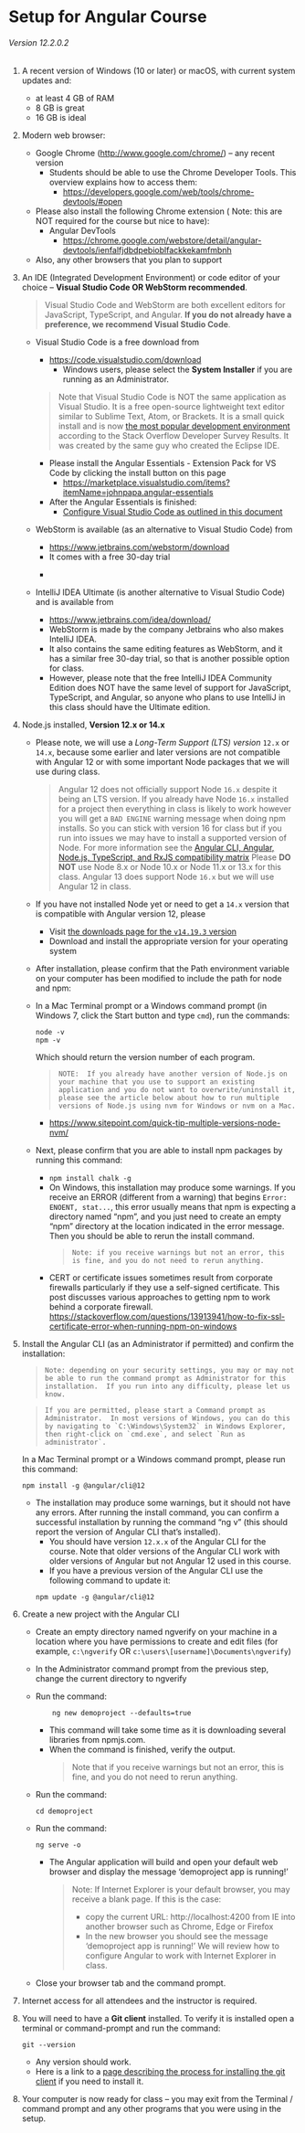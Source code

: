 # Setup for Angular Course

###### Version 12.2.0.2

1.  A recent version of Windows (10 or later) or macOS, with current system updates and:
    - at least 4 GB of RAM
    - 8 GB is great
    - 16 GB is ideal
2.  Modern web browser:

    - Google Chrome (http://www.google.com/chrome/) – any recent version
      - Students should be able to use the Chrome Developer Tools. This overview explains how to access them:
        - https://developers.google.com/web/tools/chrome-devtools/#open
    - Please also install the following Chrome extension ( Note: this are NOT required for the course but nice to have):
      - Angular DevTools
        - https://chrome.google.com/webstore/detail/angular-devtools/ienfalfjdbdpebioblfackkekamfmbnh
        <!-- - Redux DevTools Extension
        - This extension is only used in the advanced and comprehensive courses
        - Follow the link for Chrome Web Store
          > -->
    - Also, any other browsers that you plan to support

3.  An IDE (Integrated Development Environment) or code editor of your choice – **Visual Studio Code OR WebStorm recommended**.

    > Visual Studio Code and WebStorm are both excellent editors for JavaScript, TypeScript, and Angular. **If you do not already have a preference, we recommend Visual Studio Code**.

    - Visual Studio Code is a free download from

      - https://code.visualstudio.com/download
        - Windows users, please select the **System Installer** if you are running as an Administrator.

      > Note that Visual Studio Code is NOT the same application as Visual Studio. It is a free open-source lightweight text editor similar to Sublime Text, Atom, or Brackets. It is a small quick install and is now [the most popular development environment](https://insights.stackoverflow.com/survey/2019#development-environments-and-tools) according to the Stack Overflow Developer Survey Results. It was created by the same guy who created the Eclipse IDE.

      - Please install the Angular Essentials - Extension Pack for VS Code by clicking the install button on this page
        - https://marketplace.visualstudio.com/items?itemName=johnpapa.angular-essentials
      - After the Angular Essentials is finished:
        - [Configure Visual Studio Code as outlined in this document](./visualstudiocode/configuration.md)

    - WebStorm is available (as an alternative to Visual Studio Code) from

      - https://www.jetbrains.com/webstorm/download
      - It comes with a free 30-day trial

      * >

    - IntelliJ IDEA Ultimate (is another alternative to Visual Studio Code) and is available from
      - https://www.jetbrains.com/idea/download/
      - WebStorm is made by the company Jetbrains who also makes IntelliJ IDEA.
      - It also contains the same editing features as WebStorm, and it has a similar free 30-day trial, so that is another possible option for class.
      - However, please note that the free IntelliJ IDEA Community Edition does NOT have the same level of support for JavaScript, TypeScript, and Angular, so anyone who plans to use IntelliJ in this class should have the Ultimate edition.

4.  Node.js installed, **Version 12.x or 14.x**

    - Please note, we will use a _Long-Term Support (LTS) version_ `12.x` or `14.x`, because some earlier and later versions are not compatible with Angular 12 or with some important Node packages that we will use during class.

      > Angular 12 does not officially support Node `16.x` despite it being an LTS version. If you already have Node `16.x` installed for a project then everything in class is likely to work however you will get a `BAD ENGINE` warning message when doing npm installs. So you can stick with version 16 for class but if you run into issues we may have to install a supported version of Node. For more information see the [Angular CLI, Angular, Node.js, TypeScript, and RxJS compatibility matrix](https://gist.github.com/LayZeeDK/c822cc812f75bb07b7c55d07ba2719b3#gistcomment-3879034.)
      > Please **DO NOT** use Node 8.x or Node 10.x or Node 11.x or 13.x for this class.
      > Angular 13 does support Node `16.x` but we will use Angular 12 in class.

    - If you have not installed Node yet or need to get a `14.x` version that is compatible with Angular version 12, please
      - Visit [the downloads page for the `v14.19.3` version](https://nodejs.org/download/release/v14.19.3/)
      - Download and install the appropriate version for your operating system
    - After installation, please confirm that the Path environment variable on your computer has been modified to include the path for node and npm:
    - In a Mac Terminal prompt or a Windows command prompt (in Windows 7, click the Start button and type `cmd`), run the commands:
      ```
      node -v
      npm -v
      ```
      Which should return the version number of each program.
      >     NOTE:  If you already have another version of Node.js on your machine that you use to support an existing application and you do not want to overwrite/uninstall it, please see the article below about how to run multiple versions of Node.js using nvm for Windows or nvm on a Mac.
      - https://www.sitepoint.com/quick-tip-multiple-versions-node-nvm/
    - Next, please confirm that you are able to install npm packages by running this command:
      - `npm install chalk -g`
      - On Windows, this installation may produce some warnings. If you receive an ERROR (different from a warning) that begins `Error: ENOENT, stat...`, this error usually means that npm is expecting a directory named “npm”, and you just need to create an empty “npm” directory at the location indicated in the error message. Then you should be able to rerun the install command.
        >     Note: if you receive warnings but not an error, this is fine, and you do not need to rerun anything.
      - CERT or certificate issues sometimes result from corporate firewalls particularly if they use a self-signed certificate. This post discusses various approaches to getting npm to work behind a corporate firewall.
        https://stackoverflow.com/questions/13913941/how-to-fix-ssl-certificate-error-when-running-npm-on-windows

5)  Install the Angular CLI (as an Administrator if permitted) and confirm the installation:

    >     Note: depending on your security settings, you may or may not be able to run the command prompt as Administrator for this installation.  If you run into any difficulty, please let us know.

    >     If you are permitted, please start a Command prompt as Administrator.  In most versions of Windows, you can do this by navigating to `C:\Windows\System32` in Windows Explorer, then right-click on `cmd.exe`, and select `Run as administrator`.

    In a Mac Terminal prompt or a Windows command prompt, please run this command:

    ```
    npm install -g @angular/cli@12
    ```

    - The installation may produce some warnings, but it should not have any errors. After running the install command, you can confirm a successful installation by running the command “ng v” (this should report the version of Angular CLI that’s installed).
      - You should have version `12.x.x` of the Angular CLI for the course. Note that older versions of the Angular CLI work with older versions of Angular but not Angular 12 used in this course.
      - If you have a previous version of the Angular CLI use the following command to update it:
      ```shell
      npm update -g @angular/cli@12
      ```

6)  Create a new project with the Angular CLI

    - Create an empty directory named ngverify on your machine in a location where you have permissions to create and edit files (for example, `c:\ngverify` OR `c:\users\[username]\Documents\ngverify`)
    - In the Administrator command prompt from the previous step, change the current directory to ngverify
    - Run the command:
      ```shell
          ng new demoproject --defaults=true
      ```
      - This command will take some time as it is downloading several libraries from npmjs.com.
      - When the command is finished, verify the output.
        > Note that if you receive warnings but not an error, this is fine, and you do not need to rerun anything.
    - Run the command:
      ```
      cd demoproject
      ```
    - Run the command:

      ```
      ng serve -o
      ```

      - The Angular application will build and open your default web browser and display the message ‘demoproject app is running!’
        > Note: If Internet Explorer is your default browser, you may receive a blank page. If this is the case:
        >
        > - copy the current URL: http://localhost:4200 from IE into another browser such as Chrome, Edge or Firefox
        > - In the new browser you should see the message ‘demoproject app is running!’ We will review how to configure Angular to work with Internet Explorer in class.

    - Close your browser tab and the command prompt.

7)  Internet access for all attendees and the instructor is required.
8)  You will need to have a **Git client** installed. To verify it is installed open a terminal or command-prompt and run the command:
    ```
    git --version
    ```
    - Any version should work.
    - Here is a link to a [page describing the process for installing the git client](https://git-scm.com/book/en/v2/Getting-Started-Installing-Git) if you need to install it.

<!-- 8)  Download the files for the course, a link to a zip file with course files will be provided along with this setup information.

    - Depending on the course you are taking the zip file will be one of the following:
      - AngularCourseIntroduction-12050.zip
      - AngularCourseAdvanced-12050.zip
      - AngularCourseComprehensive-12050.zip
    - Unzip the files into a directory where you can easily find them and have full permissions (Desktop or Documents).

    Verify the resulting directory structure is as follows:

    - AngularCourse[Introduction |Advanced |Comprehensive]-12050
      - code
        - demos
        - labs
        - samples
      - demos
        - change-detection
        - component-first
        - ...
      - docs
        - some pdf files
        - upgrade_manual -->

8.  Your computer is now ready for class – you may exit from the Terminal / command prompt and any other programs that you were using in the setup.

